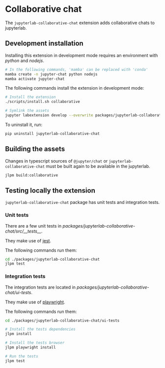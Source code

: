 # Collaborative chat

The `jupyterlab-collaborative-chat` extension adds collaborative chats to jupyterlab.

## Development installation

Installing this extension in development mode requires an environment with *python* and
*nodejs*.

```bash
# In the following commands, 'mamba' can be replaced with 'conda'
mamba create -n jupyter-chat python nodejs
mamba activate jupyter-chat
```

The following commands install the extension in development mode:

```bash
# Install the extension
./scripts/install.sh collaborative

# Symlink the assets
jupyter labextension develop --overwrite packages/jupyterlab-collaborative-chat
```

To uninstall it, run:

```bash
pip uninstall jupyterlab-collaborative-chat
```

## Building the assets

Changes in typescript sources of `@jupyter/chat` or `jupyterlab-collaborative-chat` must
be built again to be available in the jupyterlab.

```bash
jlpm build:collaborative
```

## Testing locally the extension

`jupyterlab-collaborative-chat` package has unit tests and integration tests.

### Unit tests

There are a few unit tests in *packages/jupyterlab-collaborative-chat/src/\_\_tests\_\_*.

They make use of [jest](https://jestjs.io/).

The following commands run them:

```bash
cd ./packages/jupyterlab-collaborative-chat
jlpm test
```

### Integration tests

The integration tests are located in *packages/jupyterlab-collaborative-chat/ui-tests*.

They make use of [playwright](https://playwright.dev/).

The following commands run them:

```bash
cd ./packages/jupyterlab-collaborative-chat/ui-tests

# Install the tests dependencies
jlpm install

# Install the tests browser
jlpm playwright install

# Run the tests
jlpm test
```
